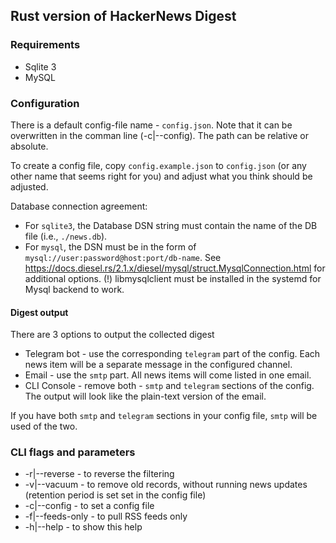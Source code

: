 ## Rust version of HackerNews Digest

### Requirements

* Sqlite 3
* MySQL

### Configuration

There is a default config-file name - `config.json`. Note that it can be overwritten in the comman line (-c|--config). The path can be relative or absolute.

To create a config file, copy `config.example.json` to `config.json` (or any other name that seems right for you) and adjust what you think should be adjusted.

Database connection agreement:

* For `sqlite3`, the Database DSN string must contain the name of the DB file (i.e., `./news.db`).
* For `mysql`, the DSN must be in the form of `mysql://user:password@host:port/db-name`. See https://docs.diesel.rs/2.1.x/diesel/mysql/struct.MysqlConnection.html for additional options. (!) libmysqlclient must be installed in the systemd for Mysql backend to work.

#### Digest output

There are 3 options to output the collected digest

* Telegram bot - use the corresponding `telegram` part of the config. Each news item will be a separate message in the configured channel.
* Email - use the `smtp` part. All news items will come listed in one email.
* CLI Console - remove both - `smtp` and `telegram` sections of the config. The output will look like the plain-text version of the email.

If you have both `smtp` and `telegram` sections in your config file, `smtp` will be used of the two.

### CLI flags and parameters

* -r|--reverse - to reverse the filtering
* -v|--vacuum - to remove old records, without running news updates (retention period is set set in the config file)
* -c|--config - to set a config file
* -f|--feeds-only - to pull RSS feeds only
* -h|--help - to show this help
